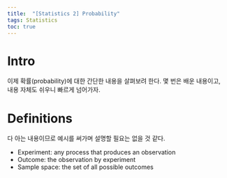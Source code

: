 ```yaml
---
title:  "[Statistics 2] Probability"
tags: Statistics
toc: true
---
```


# Intro
이제 확률(probability)에 대한 간단한 내용을 살펴보려 한다. 몇 번은 배운 내용이고, 내용 자체도 쉬우니 빠르게 넘어가자.


# Definitions
다 아는 내용이므로 예시를 써가며 설명할 필요는 없을 것 같다.

- Experiment: any process that produces an observation
- Outcome: the observation by experiment
- Sample space: the set of all possible outcomes

